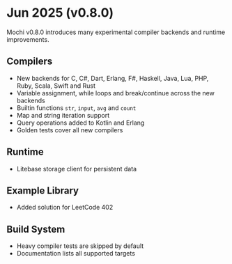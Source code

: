 # Jun 2025 (v0.8.0)

Mochi v0.8.0 introduces many experimental compiler backends and runtime improvements.

## Compilers

- New backends for C, C#, Dart, Erlang, F#, Haskell, Java, Lua, PHP, Ruby, Scala, Swift and Rust
- Variable assignment, while loops and break/continue across the new backends
- Builtin functions `str`, `input`, `avg` and `count`
- Map and string iteration support
- Query operations added to Kotlin and Erlang
- Golden tests cover all new compilers

## Runtime

- Litebase storage client for persistent data

## Example Library

- Added solution for LeetCode 402

## Build System

- Heavy compiler tests are skipped by default
- Documentation lists all supported targets
